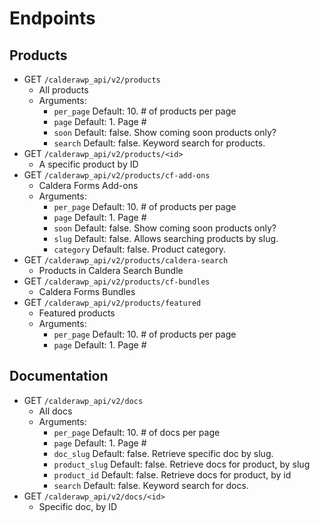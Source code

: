 

# Endpoints

## Products
* GET `/calderawp_api/v2/products`
    * All products
    * Arguments:
        * `per_page` Default: 10. # of products per page
        * `page` Default: 1. Page #
        * `soon` Default: false. Show coming soon products only?
        * `search` Default: false. Keyword search for products. 
* GET `/calderawp_api/v2/products/<id>`
    * A specific product by ID
* GET `/calderawp_api/v2/products/cf-add-ons`
    * Caldera Forms Add-ons
    * Arguments:
        * `per_page` Default: 10. # of products per page
        * `page` Default: 1. Page #
        * `soon` Default: false. Show coming soon products only?
        * `slug` Default: false. Allows searching products by slug.
        * `category` Default: false. Product category.
* GET `/calderawp_api/v2/products/caldera-search`
    * Products in Caldera Search Bundle
* GET `/calderawp_api/v2/products/cf-bundles`
    * Caldera Forms Bundles
* GET `/calderawp_api/v2/products/featured`
    * Featured products
    * Arguments:
        * `per_page` Default: 10. # of products per page
        * `page` Default: 1. Page #
        
## Documentation
* GET `/calderawp_api/v2/docs`
    * All docs
    * Arguments:
        * `per_page` Default: 10. # of docs per page
        * `page` Default: 1. Page #
        * `doc_slug` Default: false. Retrieve specific doc by slug. 
        * `product_slug` Default: false. Retrieve docs for product, by slug 
        * `product_id` Default: false. Retrieve docs for product, by id
        * `search` Default: false. Keyword search for docs. 
* GET `/calderawp_api/v2/docs/<id>`
    * Specific doc, by ID